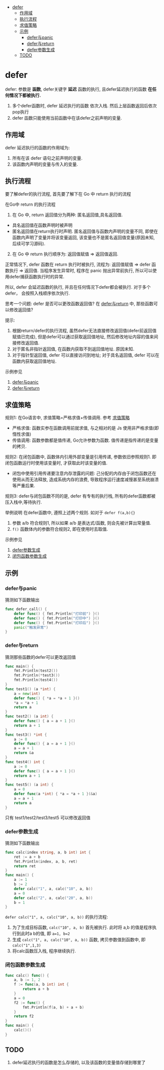- [defer](#defer)
  - [作用域](#%E4%BD%9C%E7%94%A8%E5%9F%9F)
  - [执行流程](#%E6%89%A7%E8%A1%8C%E6%B5%81%E7%A8%8B)
  - [求值策略](#求值策略)
  - [示例](#%E7%A4%BA%E4%BE%8B)
    - [defer与panic](#defer%E4%B8%8Epanic)
    - [defer与return](#defer%E4%B8%8Ereturn)
    - [defer参数生成](#defer%E5%8F%82%E6%95%B0%E7%94%9F%E6%88%90)
  - [TODO](#todo)

# defer
defer: 参数是 **函数**, defer关键字 **延迟** 函数的执行, 且defer延迟执行的函数 **在任何情况下都被执行.**
1. 多个defer函数时, defer 延迟执行的函数 依次入栈. 然后上层函数返回后依次pop执行
2. defer 函数只能使用当前函数中在该defer之前声明的变量.

## 作用域
defer 延迟执行的函数的作用域为:
1. 所有在该 defer 语句之前声明的变量.
2. 该函数内声明的变量与传入的变量.

## 执行流程
要了解defer的执行流程, 首先要了解下在 Go 中 return 执行的流程

在Go中 return 的执行流程
1. 在 Go 中, return 返回值分为两种: 匿名返回值,具名返回值.
  - 具名返回值在函数声明时被声明
  - 匿名返回值在return执行时声明. 匿名返回值与函数内声明的变量不同, 即使在函数内声明了变量并将该变量返回, 该变量也不是匿名返回值变量(原因未知, 后续可学习源码).
2. 在 Go 中 return 执行顺序为: 返回值赋值 => 返回值返回.

正常情况下, defer 函数在 return 执行时被执行, 流程为: 返回值赋值 => defer 函数执行 => 返回值.
当程序发生异常时, 程序在 panic 抛出异常前执行, 所以可以使用defer捕获函数执行时的异常.

所以, defer 会延迟函数的执行, 并且在任何情况下defer都会被执行. 
对于多个defer， 会按照入栈顺序依次执行.

思考一个问题: defer 是否可以更改函数返回值? 在 [defer与return](#defer与return) 中, 那些函数可以修改返回值?

提示:
1. 根据return/defer的执行流程, 虽然defer无法直接修改返回值(defer前返回值赋值已完成), 但是defer可以通过获取返回值地址, 然后修改地址内容的值来间接修改返回值.
2. 对于匿名非指针返回值, 在函数内获取不到返回值地址. 原因未知.
3. 对于指针型返回值, defer 可以直接访问到地址; 对于具名返回值, defer 可以在函数内获取返回值地址.

示例参见
1. [defer与panic](#defer与panic)
2. [defer与return](#defer与return)

## 求值策略
规则1: 在Go语言中, 求值策略=严格求值+传值调用. 参考 [求值策略](/skill/Evaluation.md)
- 严格求值: 函数实参在函数调用前就求值, 与之相对的是 Js 使用非严格求值(即惰性求值)
- 传值调用: 函数参数都是值传递, Go允许参数为函数. 值传递是指传递的是变量的拷贝.

规则2: 在闭包函数中, 函数体内引用外部变量是引用传递, 参数依旧参照规则1. 即闭包函数运行时使用该变量时, 才获取此时该变量的值.
- 闭包中使用引用传递要注意内存泄露的问题: 己分配的内存由于闭包函数还在使用从而无法释放, 造成系统内存的浪费, 导致程序运行速度减慢甚至系统崩溃等严重后果.

规则3: defer与闭包函数不同的是, defer 有专有的执行栈, 所有的defer函数都被压入栈中,等待执行.

举例说明 在defer函数中, 遵照上述两个规则. 如对于 `defer f(a,b){}`
1. 参数 a/b 符合规则1, 所以如果 a/b 是表达式/函数, 则会先被计算出常量值.
2. `f()` 函数体内的参数符合规则2, 即在使用时去取值.

示例参见
1. [defer参数生成](defer参数生成)
2. [闭包函数参数生成](闭包函数参数生成)

## 示例
### defer与panic
猜测如下函数输出
```Go
func defer_call() {
    defer func() { fmt.Println("打印前") }()
    defer func() { fmt.Println("打印中") }()
    defer func() { fmt.Println("打印后") }()
    panic("触发异常")
}
```

### defer与return
猜测那些函数的defer可以更改返回值
```Go
func main() {
    fmt.Println(test2())
    fmt.Println(*test3())
    fmt.Println(test4())
}
func test1() (a *int) {
	a = new(int)
	defer func() { *a = *a + 1 }()
	*a = *a + 1
	return a
}
func test2() (a int) {
    defer func() { a = a + 1 }()
    return a + 1
}
func test3() *int {
    a := 0
    defer func() { a = a + 1 }()
    a = a + 1
    return &a
}
func test4() int {
    a := 0
    defer func() { a = a + 1 }()
    return a + 1
}
func test5() (a int) {
    a = 0
    defer func(a *int) { *a = *a + 1 }(&a)
    a = a + 1
    return a
}
```

只有 test1/test2/test3/test5 可以修改返回值

### defer参数生成
猜测如下函数输出
```Go
func calc(index string, a, b int) int {
    ret := a + b
    fmt.Println(index, a, b, ret)
    return ret
}
func main() {
    a := 1
    b := 2
    defer calc("1", a, calc("10", a, b))
    a = 0
    defer calc("2", a, calc("20", a, b))
    b = 1
}
```

`defer calc("1", a, calc("10", a, b))` 的执行流程:
 1. 为了生成目标函数, `calc("10", a, b)` 首先被执行. 此时将 a,b 的值是程序执行到此时a b的值, 即 `a=1, b=2`
 2. 生成 `calc("1", a, calc("10", a, b))` 函数, 拷贝参数值到函数中, 即 `calc("1",1,3)`
 3. 将calc函数压入栈, 程序继续执行.

### 闭包函数参数生成
```Go
func calc() func() {
	a, b := 1, 2
	f := func(a, b int) int {
		return a + b
	}
	a = 0
	f2 := func() {
		fmt.Println(f(a, b) + a + b)
	}
	return f2
}
func main() {
	calc()()
}
```

## TODO
1. defer延迟执行的函数是怎么存储的, 以及该函数的变量值存储到哪里了
